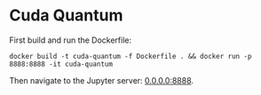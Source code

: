 # Cuda Quantum

First build and run the Dockerfile:

```shell
docker build -t cuda-quantum -f Dockerfile . && docker run -p 8888:8888 -it cuda-quantum
```

Then navigate to the Jupyter server: [0.0.0.0:8888](http://0.0.0.0:8888).
